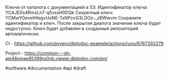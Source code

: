 Ключи от каталога с документацией в S3.
Идентификатор ключа:
YCAJEXs4RmzLn7-q5vssH0DQk
Секретный ключ:
YCMwYGevelHlegvUoNE-TsNPzvG3LDOz-_zBWwvm
Сохраните идентификатор и ключ. После закрытия диалога значение ключа будет недоступно. Ключ будет добавлен в созданный репозиторий автоматически.

CI - https://github.com/avvero/diplodoc-example/actions/runs/6767292279

Project - https://common---gh-aje48ojnae85399ro0nb.viewer.diplodoc.com/en/

#software #documentation #api
#draft